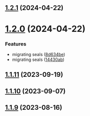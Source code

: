 ## [1.2.1](https://github.com/WorthyD/destiny-clan-dashboard/compare/1.2.0...1.2.1) (2024-04-22)



# [1.2.0](https://github.com/WorthyD/destiny-clan-dashboard/compare/1.1.11...1.2.0) (2024-04-22)


### Features

* migrating seals ([8d634be](https://github.com/WorthyD/destiny-clan-dashboard/commit/8d634be4a6a36c12d197cff44124f0c2dc663714))
* migrating seals ([14430ab](https://github.com/WorthyD/destiny-clan-dashboard/commit/14430ab83da5300eca5a4683b60607428465a1d0))



## [1.1.11](https://github.com/WorthyD/destiny-clan-dashboard/compare/1.1.10...1.1.11) (2023-09-19)



## [1.1.10](https://github.com/WorthyD/destiny-clan-dashboard/compare/1.1.9...1.1.10) (2023-09-07)



## [1.1.9](https://github.com/WorthyD/destiny-clan-dashboard/compare/1.1.8...1.1.9) (2023-08-16)



